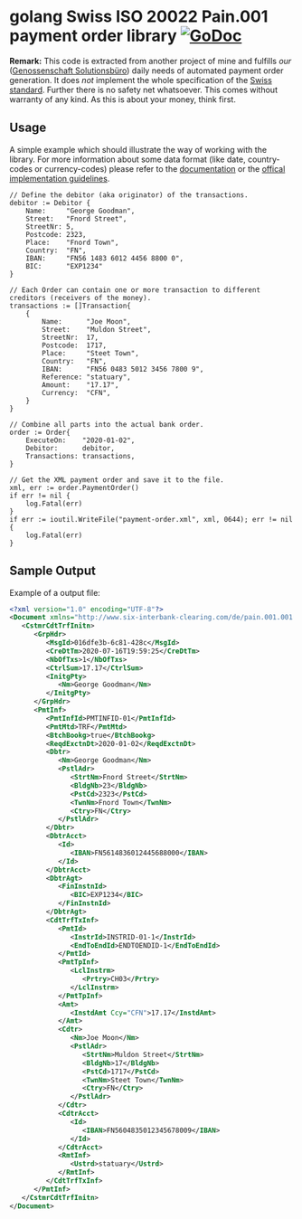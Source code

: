 # golang Swiss ISO 20022 Pain.001 payment order library [![GoDoc](https://godoc.org/github.com/72nd/go-iso20022-pain001?status.svg)](https://godoc.org/github.com/72nd/go-iso20022-pain001)

**Remark:** This code is extracted from another project of mine and fulfills _our_ ([Genossenschaft Solutionsbüro](https://buero.io)) daily needs of automated payment order generation. It does _not_ implement the whole specification of the [Swiss standard](https://www.six-group.com/dam/download/banking-services/interbank-clearing/en/standardization/iso/swiss-recommendations/implementation-guidelines-ct.pdf). Further there is no safety net whatsoever. This comes without warranty of any kind. As this is about your money, think first. 

## Usage

A simple example which should illustrate the way of working with the library. For more information about some data format (like date, country-codes or currency-codes) please refer to the [documentation](https://godoc.org/github.com/72nd/go-iso20022-pain001) or the [offical implementation guidelines](https://www.six-group.com/dam/download/banking-services/interbank-clearing/en/standardization/iso/swiss-recommendations/implementation-guidelines-ct.pdf).

```golang
// Define the debitor (aka originator) of the transactions.
debitor := Debitor {
	Name:     "George Goodman",
	Street:   "Fnord Street",
	StreetNr: 5,
	Postcode: 2323,
	Place:    "Fnord Town",
	Country:  "FN",
	IBAN:     "FN56 1483 6012 4456 8800 0",
	BIC:      "EXP1234"
}

// Each Order can contain one or more transaction to different creditors (receivers of the money).
transactions := []Transaction{
	{
		Name:      "Joe Moon",
		Street:    "Muldon Street",
		StreetNr:  17,
		Postcode:  1717,
		Place:     "Steet Town",
		Country:   "FN",
		IBAN:      "FN56 0483 5012 3456 7800 9",
		Reference: "statuary",
		Amount:    "17.17",
		Currency:  "CFN",
	}
}

// Combine all parts into the actual bank order.
order := Order{
	ExecuteOn:    "2020-01-02",
	Debitor:      debitor,
	Transactions: transactions,
}

// Get the XML payment order and save it to the file.
xml, err := order.PaymentOrder()
if err != nil {
	log.Fatal(err)
}
if err := ioutil.WriteFile("payment-order.xml", xml, 0644); err != nil {
	log.Fatal(err)
}
```


## Sample Output

Example of a output file:

```xml
<?xml version="1.0" encoding="UTF-8"?>
<Document xmlns="http://www.six-interbank-clearing.com/de/pain.001.001.03.ch.02.xsd" xmlns:xsi="http://www.w3.org/2001/XMLSchema-instance" xsi:schemaLocation="http://www.six-interbank-clearing.com/de/pain.001.001.03.ch.02.xsd  pain.001.001.03.ch.02.xsd">
   <CstmrCdtTrfInitn>
      <GrpHdr>
         <MsgId>016dfe3b-6c81-428c</MsgId>
         <CreDtTm>2020-07-16T19:59:25</CreDtTm>
         <NbOfTxs>1</NbOfTxs>
         <CtrlSum>17.17</CtrlSum>
         <InitgPty>
            <Nm>George Goodman</Nm>
         </InitgPty>
      </GrpHdr>
      <PmtInf>
         <PmtInfId>PMTINFID-01</PmtInfId>
         <PmtMtd>TRF</PmtMtd>
         <BtchBookg>true</BtchBookg>
         <ReqdExctnDt>2020-01-02</ReqdExctnDt>
         <Dbtr>
            <Nm>George Goodman</Nm>
            <PstlAdr>
               <StrtNm>Fnord Street</StrtNm>
               <BldgNb>23</BldgNb>
               <PstCd>2323</PstCd>
               <TwnNm>Fnord Town</TwnNm>
               <Ctry>FN</Ctry>
            </PstlAdr>
         </Dbtr>
         <DbtrAcct>
            <Id>
               <IBAN>FN5614836012445688000</IBAN>
            </Id>
         </DbtrAcct>
         <DbtrAgt>
            <FinInstnId>
               <BIC>EXP1234</BIC>
            </FinInstnId>
         </DbtrAgt>
         <CdtTrfTxInf>
            <PmtId>
               <InstrId>INSTRID-01-1</InstrId>
               <EndToEndId>ENDTOENDID-1</EndToEndId>
            </PmtId>
            <PmtTpInf>
               <LclInstrm>
                  <Prtry>CH03</Prtry>
               </LclInstrm>
            </PmtTpInf>
            <Amt>
               <InstdAmt Ccy="CFN">17.17</InstdAmt>
            </Amt>
            <Cdtr>
               <Nm>Joe Moon</Nm>
               <PstlAdr>
                  <StrtNm>Muldon Street</StrtNm>
                  <BldgNb>17</BldgNb>
                  <PstCd>1717</PstCd>
                  <TwnNm>Steet Town</TwnNm>
                  <Ctry>FN</Ctry>
               </PstlAdr>
            </Cdtr>
            <CdtrAcct>
               <Id>
                  <IBAN>FN5604835012345678009</IBAN>
               </Id>
            </CdtrAcct>
            <RmtInf>
               <Ustrd>statuary</Ustrd>
            </RmtInf>
         </CdtTrfTxInf>
      </PmtInf>
   </CstmrCdtTrfInitn>
</Document>
```

